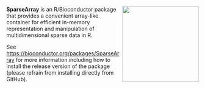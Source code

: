 [<img src="https://www.bioconductor.org/images/logo/jpg/bioconductor_logo_rgb.jpg" width="200" align="right"/>](https://bioconductor.org/)

**SparseArray** is an R/Bioconductor package that provides a convenient array-like container for efficient in-memory representation and manipulation of multidimensional sparse data in R.

See https://bioconductor.org/packages/SparseArray for more information including how to install the release version of the package (please refrain from installing directly from GitHub).

